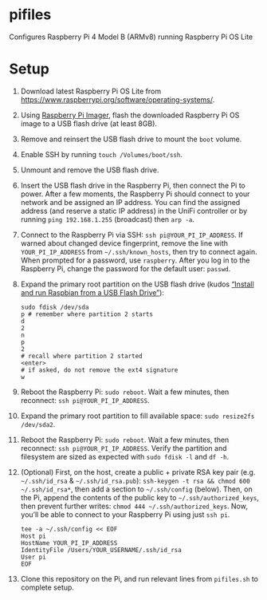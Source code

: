 # pifiles

Configures Raspberry Pi 4 Model B (ARMv8) running Raspberry Pi OS Lite

# Setup

1. Download latest Raspberry Pi OS Lite from https://www.raspberrypi.org/software/operating-systems/.

2. Using [Raspberry Pi Imager](https://www.raspberrypi.org/software/), flash the downloaded Raspberry Pi OS image to a USB flash drive (at least 8GB).

3. Remove and reinsert the USB flash drive to mount the `boot` volume.

4. Enable SSH by running `touch /Volumes/boot/ssh`.

5. Unmount and remove the USB flash drive.

6. Insert the USB flash drive in the Raspberry Pi, then connect the Pi to power. After a few moments, the Raspberry Pi should connect to your network and be assigned an IP address. You can find the assigned address (and reserve a static IP address) in the UniFi controller or by running `ping 192.168.1.255` (broadcast) then `arp -a`.

7. Connect to the Raspberry Pi via SSH: `ssh pi@YOUR_PI_IP_ADDRESS`. If warned about changed device fingerprint, remove the line with `YOUR_PI_IP_ADDRESS` from `~/.ssh/known_hosts`, then try to connect again. When prompted for a password, use `raspberry`. After you log in to the Raspberry Pi, change the password for the default user: `passwd`.

8. Expand the primary root partition on the USB flash drive (kudos [“Install and run Raspbian from a USB Flash Drive”](https://www.stewright.me/2013/05/install-and-run-raspbian-from-a-usb-flash-drive/)):

   ```Shell
   sudo fdisk /dev/sda
   p # remember where partition 2 starts
   d
   2
   n
   p
   2
   # recall where partition 2 started
   <enter>
   # if asked, do not remove the ext4 signature
   w
   ```

9. Reboot the Raspberry Pi: `sudo reboot`. Wait a few minutes, then reconnect: `ssh pi@YOUR_PI_IP_ADDRESS`.

10. Expand the primary root partition to fill available space: `sudo resize2fs /dev/sda2`.

11. Reboot the Raspberry Pi: `sudo reboot`. Wait a few minutes, then reconnect: `ssh pi@YOUR_PI_IP_ADDRESS`. Verify the partition and filesystem are sized as expected with `sudo fdisk -l` and `df -h`.

12. (Optional) First, on the host, create a public + private RSA key pair (e.g. `~/.ssh/id_rsa` & `~/.ssh/id_rsa.pub`): `ssh-keygen -t rsa && chmod 600 ~/.ssh/id_rsa*`, then add a section to `~/.ssh/config` (below). Then, on the Pi, append the contents of the public key to `~/.ssh/authorized_keys`, then prevent further writes: `chmod 444 ~/.ssh/authorized_keys`. Now, you’ll be able to connect to your Raspberry Pi using just `ssh pi`.

    ```Shell
    tee -a ~/.ssh/config << EOF
    Host pi
    HostName YOUR_PI_IP_ADDRESS
    IdentityFile /Users/YOUR_USERNAME/.ssh/id_rsa
    User pi
    EOF
    ```

13. Clone this repository on the Pi, and run relevant lines from `pifiles.sh` to complete setup.
